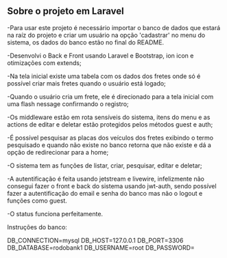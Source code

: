 
## Sobre o projeto em Laravel

-Para usar este projeto é necessário importar o banco de dados que estará na raíz do projeto e criar um usuário na opção 'cadastrar' no menu do sistema, os dados do banco estão no final do README.

-Desenvolvi o Back e Front usando Laravel e Bootstrap, ion icon e otimizações com extends;

-Na tela inicial existe uma tabela com os dados dos fretes onde só é possível criar mais fretes quando o usuário está logado;

-Quando o usuário cria um frete, ele é direcionado para a tela inicial com uma flash nessage confirmando o registro;

-Os middleware estão em rota sensíveis do sistema, itens do menu e as actions de editar e deletar estão protegidos pelos métodos guest e auth;

-É possível pesquisar as placas dos veículos dos fretes exibindo o termo pesquisado e quando não existe no banco retorna que não existe e dá a opção de redirecionar para a home;

-O sistema tem as funções de listar, criar, pesquisar, editar e deletar;

-A autentificação é feita usando jetstream e livewire, infelizmente não consegui fazer o front e back do sistema usando jwt-auth, sendo possível fazer a autentificação do email e senha do banco mas não o logout e funções como guest.

-O status funciona perfeitamente.

Instruções do banco:

DB_CONNECTION=mysql
DB_HOST=127.0.0.1
DB_PORT=3306
DB_DATABASE=rodobank1
DB_USERNAME=root
DB_PASSWORD=
